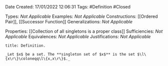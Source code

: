 <br />
<br />

Date Created: 17/01/2022 12:06:31
Tags: #Definition #Closed 

Types: _Not Applicable_
Examples: _Not Applicable_ 
Constructions: [[Ordered Pair]], [[Successor Function]]
Generalizations: _Not Applicable_

Properties: [[Collection of all singletons is a proper class]]
Sufficiencies: _Not Applicable_
Equivalences: _Not Applicable_
Justifications: _Not Applicable_

``` ad-Definition
title: Definition.

_Let $x$ be a set. The **singleton set of $x$** is the set $\l\{x\r\}\coloneqq\l\{x,x\r\}$._

```
